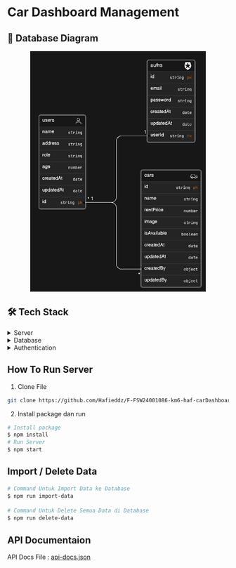 # Car Dashboard Management

## 📖 Database Diagram

<div align="center">

![Database Diagram](./docs/collection-erd-v2.png)

</div>

## 🛠 Tech Stack <a name="built-with"></a>

<details>
  <summary>Server</summary>
  <ul>
    <li> ExpressJS </li>
  </ul>
</details>

<details>
<summary>Database</summary>
  <ul>
    <li> MongoDB </li>
  </ul>
</details>

<details>
<summary>Authentication</summary>
  <ul>
    <li> Bcrypt </li>
    <li> JWT </li>
  </ul>
</details>

## How To Run Server

1. Clone File

```bash
git clone https://github.com/Hafieddz/F-FSW24001086-km6-haf-carDashboard-ch4.git
```

2. Install package dan run

```bash
# Install package
$ npm install
# Run Server
$ npm start
```

## Import / Delete Data

```bash
# Command Untuk Import Data ke Database
$ npm run import-data

# Command Untuk Delete Semua Data di Database
$ npm run delete-data
```

## API Documentaion

API Docs File : [api-docs.json](./docs/api-docs.json)
